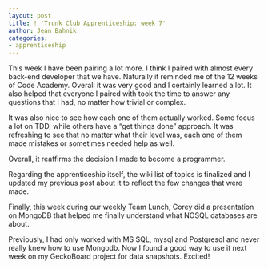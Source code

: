 ```yaml
---
layout: post
title: ! 'Trunk Club Apprenticeship: week 7'
author: Jean Bahnik
categories:
- apprenticeship
---
```

This week I have been pairing a lot more. I think I paired with almost every back-end developer that we have. Naturally it reminded me of the 12 weeks of Code Academy. Overall it was very good and I certainly learned a lot. It also helped that everyone I paired with took the time to answer any questions that I had, no matter how trivial or complex.

<!-- more -->

It was also nice to see how each one of them actually worked. Some focus a lot on TDD, while others have a “get things done” approach. It was refreshing to see that no matter what their level was, each one of them made mistakes or sometimes needed help as well.

Overall, it reaffirms the decision I made to become a programmer.

Regarding the apprenticeship itself, the wiki list of topics is finalized and I updated my previous post about it to reflect the few changes that were made.

Finally, this week during our weekly Team Lunch, Corey did a presentation on MongoDB that helped me finally understand what NOSQL databases are about.

Previously, I had only worked with MS SQL, mysql and Postgresql and never really knew how to use Mongodb. Now I found a good way to use it next week on my GeckoBoard project for data snapshots. Excited!
